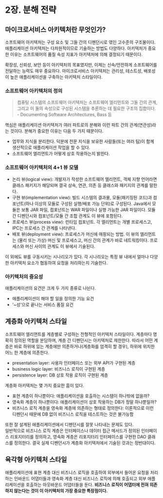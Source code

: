 # 2장. 분해 전략
## 마이크로서비스 아키텍처란 무엇인가?
소프트웨어 아키텍처는 구성 요소 및 그들 간의 디펜던시로 엮인 고수준의 구조물이다. 애플리케이션 아키텍처는 다차원적이므로 기술하는 방법도 다양하다. 아키텍처가 중요한 이유는 소프트웨어의 품질 속성 지표가 아키텍처에 의해 결정되기 때문이다.

확장성, 신뢰성, 보안 등이 아키텍처의 목표였지만, 이제는 신속/안전하게 소프트웨어를 전달하는 능력도 매우 중요하다. 마이크로서비스 아키텍처는 관리성, 테스트성, 배포성이 높은 애플리케이션을 구축하는 아키텍처 스타일이다.

### 소프트웨어 아키텍처의 정의
> 컴퓨팅 시스템의 소프트웨어 아키텍처는 소프트웨어 엘리먼트와 그들 간의 관계, 그리고 이 둘의 속성으로 구성된 시스템을 추론하는 데 필요한 구조의 집합이다. - Documenting Software Architectures, Bass 등

핵심은 애플리케이션 아키텍처가 여러 파트로의 분해와 이런 파트 간의 관계(연관성)라는 것이다. 분해가 중요한 이유는 다음 두 가지 때문이다.
- 업무와 지식을 분리한다. 덕분에 전문 지식을 보유한 사람들(또는 여러 팀)이 함께 생산적으로 애플리케이션 작업을 할 수 있다.
- 소프트웨어 엘리먼트가 어떻게 상호 작용하는지 밝힌다.

### 소프트웨어 아키텍처의 4+1 뷰 모델
- 논리 뷰(logical view): 개발자가 작성한 소프트웨어 엘리먼트, 객체 지향 언어라면 클래스 패키지가 해당되며 결국 상속, 연관, 의존 등 클래스와 패키지의 관계를 말한다.
- 구현 뷰(implementation view): 빌드 시스템의 결과물, 모듈(패키징된 코드)과 컴포넌트(하나 이상의 모듈로 구성된 실행/배포 가능 단위)로 구성된다. Java에서 모듈은 보통 JAR 파일, 컴포넌트는 WAR 파일이나 실행 가능한 JAR 파일이다. 모듈 간 디펜던시와 컴포넌트/모듈 간 조합 관계도 이 뷰에 포함된다.
- 프로세스 뷰(process view): 런타임 컴포넌트. 각 엘리먼트는 개별 프로세스고, IPC는 프로세스 간 관계를 나타낸다.
- 배포 뷰(deployment view): 프로세스가 머신에 매핑되는 방법. 이 뷰의 엘리먼트는 (물리 또는 가상) 머신 및 프로세스고, 머신 간의 관계가 바로 네트워킹이다. 프로세스와 머신 사이의 관계도 이 뷰에서 기술된다.

이 외에도 뷰를 구동시키는 시나리오가 있다. 각 시나리오는 특정 뷰 내에서 얼마나 다양한 아키텍처 요소가 협동하여 요청을 처리하는지 기술한다.

### 아키텍처의 중요성
애플리케이션의 요건은 크게 두 가지 종류로 나뉜다.
- 애플리케이션이 해야 할 일을 정의한 기능 요건
- '~성'으로 끝나는 서비스 품질 요건

## 계층화 아키텍처 스타일
소프트웨어 엘리먼트를 계층별로 구성하는 전형적인 아키텍처 스타일이다. 계층마다 명확히 정의된 역할을 분담하며, 계층 간 디펜던시는 아키텍처로 제한한다. 따라서 어떤 계층은 바로 하위에 있는 계층에만 의존하거나(계층화를 엄격히 할 경우), 하위에 위치한 어느 한 계층에 의존한다.

- presentation layer: 사용자 인터페이스 또는 외부 API가 구현된 계층
- business logic layer: 비즈니스 로직이 구현된 계층
- persistence layer: DB 상호 작용 로직이 구현된 계층

계층화 아키텍처는 몇 가지 중요한 흠이 있다.
- 표현 계층이 하나뿐이다: 애플리케이션을 호출하는 시스템이 하나밖에 없을까?
- 영속화 계층이 하나뿐이다: 애플리케이션이 상호 작용하는 DB가 정말 하나뿐일까?
- 비즈니스 로직 계층을 영속화 계층에 의존하는 형태로 정의한다: 이론적으로 이런 디펜던시 때문에 DB 없이 비즈니스 로직을 테스트하는 것은 불가능함

또한 잘 설계된 애플리케이션에서 디펜던시를 잘못 나타내는 문제도 있다.  
일반적으로 비즈니스 로직 계층은 인터페이스나 데이터 접근 메서드가 정의된 인터페이스 리포지터리를 정의하고, 영속화 계층은 리포지터리 인터페이스를 구현한 DAO 클래스를 정의한다. 결국 실제 디펜던시가 계층화 아키텍처에서 기술된 것과는 정반대이다.

## 육각형 아키텍처 스타일
애플리케이션에 표현 계층 대신 비즈니스 로직을 호출하여 외부에서 들어온 요청을 처리하는 인바운드 어댑터들과 영속화 계층 대신 비즈니스 로직에 의해 호출되고 외부 애플리케이션을 호출하는 아웃바운드 어댑터들을 둔다. **비즈니스 로직이 어댑터에 전혀 의존하지 않는다는 것이 이 아키텍처의 가장 중요한 특장점이다.**

